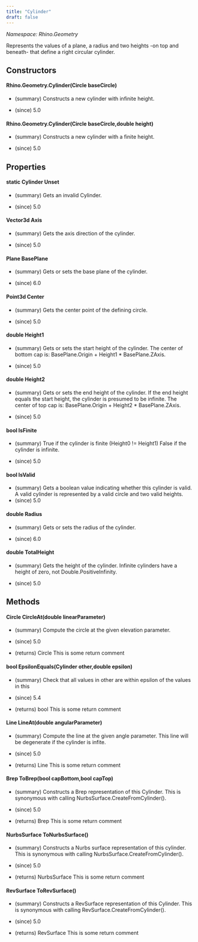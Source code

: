 ```yaml
---
title: "Cylinder"
draft: false
---
```


*Namespace: Rhino.Geometry*

   Represents the values of a plane, a radius and two heights -on top and beneath-
   that define a right circular cylinder.
   
## Constructors
#### Rhino.Geometry.Cylinder(Circle baseCircle)
- (summary) 
     Constructs a new cylinder with infinite height.
     
- (since) 5.0
#### Rhino.Geometry.Cylinder(Circle baseCircle,double height)
- (summary) 
     Constructs a new cylinder with a finite height.
     
- (since) 5.0
## Properties
#### static Cylinder Unset
- (summary) 
     Gets an invalid Cylinder.
     
- (since) 5.0
#### Vector3d Axis
- (summary) 
     Gets the axis direction of the cylinder.
     
- (since) 5.0
#### Plane BasePlane
- (summary) 
     Gets or sets the base plane of the cylinder.
     
- (since) 6.0
#### Point3d Center
- (summary) 
     Gets the center point of the defining circle.
     
- (since) 5.0
#### double Height1
- (summary) 
     Gets or sets the start height of the cylinder.
     The center of bottom cap is: BasePlane.Origin + Height1 * BasePlane.ZAxis.
     
- (since) 5.0
#### double Height2
- (summary) 
     Gets or sets the end height of the cylinder. 
     If the end height equals the start height, the cylinder is 
     presumed to be infinite.
     The center of top cap is: BasePlane.Origin + Height2 * BasePlane.ZAxis.
     
- (since) 5.0
#### bool IsFinite
- (summary) 
     True if the cylinder is finite (Height0 != Height1)
     False if the cylinder is infinite.
     
- (since) 5.0
#### bool IsValid
- (summary) 
     Gets a boolean value indicating whether this cylinder is valid.
     A valid cylinder is represented by a valid circle and two valid heights.
- (since) 5.0
#### double Radius
- (summary) 
     Gets or sets the radius of the cylinder.
     
- (since) 6.0
#### double TotalHeight
- (summary) 
     Gets the height of the cylinder. 
     Infinite cylinders have a height of zero, not Double.PositiveInfinity.
     
- (since) 5.0
## Methods
#### Circle CircleAt(double linearParameter)
- (summary) 
     Compute the circle at the given elevation parameter.
     
- (since) 5.0
- (returns) Circle This is some return comment
#### bool EpsilonEquals(Cylinder other,double epsilon)
- (summary) 
     Check that all values in other are within epsilon of the values in this
     
- (since) 5.4
- (returns) bool This is some return comment
#### Line LineAt(double angularParameter)
- (summary) 
     Compute the line at the given angle parameter. This line will be degenerate if the cylinder is infite.
     
- (since) 5.0
- (returns) Line This is some return comment
#### Brep ToBrep(bool capBottom,bool capTop)
- (summary) 
     Constructs a Brep representation of this Cylinder. 
     This is synonymous with calling NurbsSurface.CreateFromCylinder().
     
- (since) 5.0
- (returns) Brep This is some return comment
#### NurbsSurface ToNurbsSurface()
- (summary) 
     Constructs a Nurbs surface representation of this cylinder. 
     This is synonymous with calling NurbsSurface.CreateFromCylinder().
     
- (since) 5.0
- (returns) NurbsSurface This is some return comment
#### RevSurface ToRevSurface()
- (summary) 
     Constructs a RevSurface representation of this Cylinder. 
     This is synonymous with calling RevSurface.CreateFromCylinder().
     
- (since) 5.0
- (returns) RevSurface This is some return comment
